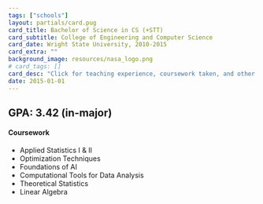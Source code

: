 ```yaml
---
tags: ["schools"]
layout: partials/card.pug
card_title: Bachelor of Science in CS (+STT)
card_subtitle: College of Engineering and Computer Science
card_date: Wright State University, 2010-2015
card_extra: ""
background_image: resources/nasa_logo.png
# card_tags: []
card_desc: "Click for teaching experience, coursework taken, and other details..." 
date: 2015-01-01
---
```


## GPA: 3.42 (in-major)

#### Coursework 

- Applied Statistics I & II
- Optimization Techniques
- Foundations of AI
- Computational Tools for Data Analysis
- Theoretical Statistics
- Linear Algebra